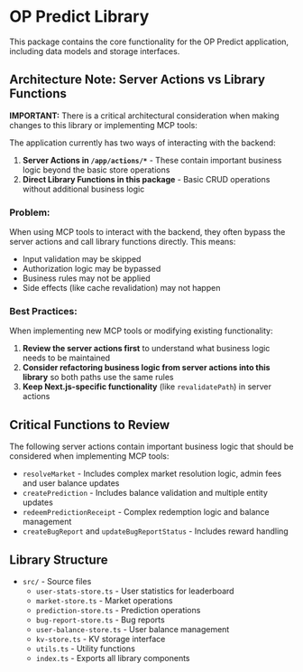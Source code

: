 # OP Predict Library

This package contains the core functionality for the OP Predict application, including data models and storage interfaces.

## Architecture Note: Server Actions vs Library Functions

**IMPORTANT:** There is a critical architectural consideration when making changes to this library or implementing MCP tools:

The application currently has two ways of interacting with the backend:

1. **Server Actions in `/app/actions/*`** - These contain important business logic beyond the basic store operations
2. **Direct Library Functions in this package** - Basic CRUD operations without additional business logic

### Problem:

When using MCP tools to interact with the backend, they often bypass the server actions and call library functions directly. This means:

- Input validation may be skipped
- Authorization logic may be bypassed
- Business rules may not be applied 
- Side effects (like cache revalidation) may not happen

### Best Practices:

When implementing new MCP tools or modifying existing functionality:

1. **Review the server actions first** to understand what business logic needs to be maintained
2. **Consider refactoring business logic from server actions into this library** so both paths use the same rules
3. **Keep Next.js-specific functionality** (like `revalidatePath`) in server actions

## Critical Functions to Review

The following server actions contain important business logic that should be considered when implementing MCP tools:

- `resolveMarket` - Includes complex market resolution logic, admin fees and user balance updates
- `createPrediction` - Includes balance validation and multiple entity updates
- `redeemPredictionReceipt` - Complex redemption logic and balance management
- `createBugReport` and `updateBugReportStatus` - Includes reward handling

## Library Structure

- `src/` - Source files
  - `user-stats-store.ts` - User statistics for leaderboard
  - `market-store.ts` - Market operations
  - `prediction-store.ts` - Prediction operations
  - `bug-report-store.ts` - Bug reports
  - `user-balance-store.ts` - User balance management
  - `kv-store.ts` - KV storage interface
  - `utils.ts` - Utility functions
  - `index.ts` - Exports all library components